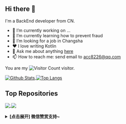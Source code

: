 ## Hi there 👋

I'm a BackEnd developer from CN.

- 🔭 I’m currently working on ...
- 🌱 I’m currently learning how to prevent fraud
- 🤔 I’m looking for a job in Changsha
- ❤️ I love writing Kotlin
- 💬 Ask me about anything [here](https://github.com/acc8226/acc8226/issues)
- 📫 How to reach me: send email to acc8226@qq.com

<!-- 统计访问次数 -->
You are my ![Visitor Count](https://profile-counter.glitch.me/acc8226/count.svg) visitor.
<br/>

<!-- 常用语言占比统计（紧凑） -->
<a href="https://github.com/anuraghazra/github-readme-stats">
  <img align="center" src="https://github-readme-stats.vercel.app/api?username=acc8226&hide=prs&count_private=true&show_icons=true&theme=material-palenight" alt="Github Stats" width="480" height="170" />
</a>
<!-- 仓库状态统计 -->
<a href="https://github.com/anuraghazra/github-readme-stats">
  <img align="center" src="https://github-readme-stats.vercel.app/api/top-langs/?username=acc8226&layout=compact&theme=material-palenight" alt="Top Langs" height="168" />
</a>
<br/>

## Top Repositories

<a href="https://github.com/acc8226/acc8226-tech-blog">
  <img align="center" src="https://github-readme-stats.vercel.app/api/pin/?username=acc8226&repo=acc8226-tech-blog&theme=material-palenight" />
</a>
<a href="https://github.com/acc8226/bing-wallpaper-by-kotlin">
  <img align="center" src="https://github-readme-stats.vercel.app/api/pin/?username=acc8226&repo=bing-wallpaper-by-kotlin&theme=material-palenight" />
</a>

<br />
<br />

<details>
  <summary><strong>[点击展开] 微信赞赏支持~</strong></summary>
  <br /><img align="center" src="./needYou.png" />
</details>
